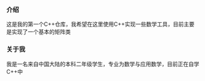 ### 介绍

这是我的第一个C++仓库，我希望在这里使用C++实现一些数学工具，目前主要是实现了一个基本的矩阵类

### 关于我

我是一名来自中国大陆的本科二年级学生，专业为数学与应用数学，目前正在自学C++中



